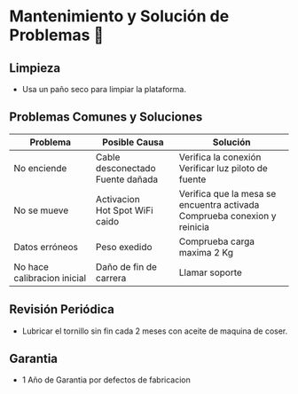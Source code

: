 # Mantenimiento y Solución de Problemas 🔧

##  Limpieza
- Usa un paño seco para limpiar la plataforma.

##  Problemas Comunes y Soluciones
| Problema | Posible Causa | Solución |
|----------|-------------|----------|
| No enciende | Cable desconectado <br> Fuente dañada | Verifica la conexión <br> Verificar luz piloto de fuente |
| No se mueve | Activacion <br> Hot Spot WiFi caido | Verifica que la mesa se encuentra activada <br> Comprueba conexion y reinicia |
| Datos erróneos | Peso exedido | Comprueba carga maxima 2 Kg |
| No hace calibracion inicial | Daño de fin de carrera | Llamar soporte |

##  Revisión Periódica
- Lubricar el tornillo sin fin cada 2 meses con aceite de maquina de coser.

##  Garantia
- 1 Año de Garantia por defectos de fabricacion